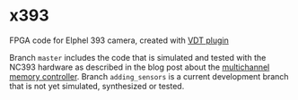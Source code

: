 x393
=====

FPGA code for Elphel 393 camera, created with [VDT plugin](https://github.com/Elphel/vdt-plugin)

Branch ``master`` includes the code that is simulated and tested with the NC393 hardware as described in the blog post about the [multichannel memory controller](http://blog.elphel.com/2015/05/nc393-development-progress-multichannel-memory-controller-for-the-multi-sensor-camera/).
Branch ``adding_sensors`` is a current development branch that is not yet simulated, synthesized or tested. 